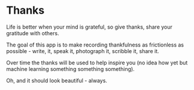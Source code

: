 # Thanks

Life is better when your mind is grateful, so give thanks, share your gratitude with others.

The goal of this app is to make recording thankfulness as frictionless as possible - write, it, speak it, photograph it, scribble it, share it.

Over time the thanks will be used to help inspire you (no idea how yet but machine learning something something something).

Oh, and it should look beautiful - always.
